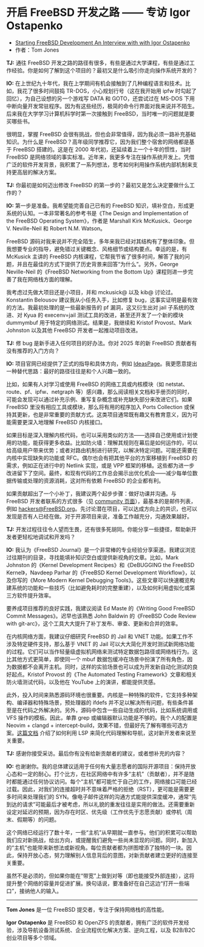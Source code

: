 # 开启 FreeBSD 开发之路 —— 专访 Igor Ostapenko

- [Starting FreeBSD Development An Interview with with Igor Ostapenko](https://freebsdfoundation.org/our-work/journal/browser-based-edition/embedded-2/interview-with-igor-ostapenko/)
- 作者：Tom Jones

**TJ:** 通往 FreeBSD 开发之路的路径有很多，有些是通过大学课程，有些是通过工作经验。你是如何了解到这个项目的？最初又是什么吸引你走向操作系统开发的？

**IO:** 在上世纪九十年代，我在上学期间有机会接触到了几种编程语言和技术。比如，我花了很多时间鼓捣 TR-DOS，小心规划行号（这在我开始用 ipfw 时勾起了回忆），为自己设想的另一个游戏写 DATA 和 GOTO，还尝试过在 MS-DOS 下用中断向量开发常驻程序。因为有这些经历，极简的命令行界面对我来说并不陌生。后来我在大学学习计算机科学时第一次接触到 FreeBSD，当时唯一的问题就是要买哪些书。

很明显，掌握 FreeBSD 会很有挑战，但也会非常值得，因为我必须一路补充基础知识。为什么是 FreeBSD？高年级同学推荐它，因为我们整个宿舍的网络都是基于 FreeBSD 搭建的。这是在 2000 年代初，还延续着上一个十年的惯性，当时 FreeBSD 是网络领域的事实标准。近年来，我更多专注在操作系统开发上。凭借广泛的软件开发背景，我积累了一系列想法，思考如何利用操作系统内部机制来支持更高层的解决方案。

**TJ:** 你最初是如何迈出修改 FreeBSD 的第一步的？最初又是怎么决定要做什么工作的？

**IO:** 第一步是准备。我希望能完善自己已有的 FreeBSD 知识，填补空白，形成更系统的认知。一本非常著名的参考书是《The Design and Implementation of the FreeBSD Operating System》，作者是 Marshall Kirk McKusick、George V. Neville-Neil 和 Robert N.M. Watson。

FreeBSD 源码对我来说并不完全陌生，多年来我已经对其结构有了整体印象。但我想要专业的指导，避免错过关键概念、风格细节或结构要点。幸运的是，有 McKusick 主讲的 FreeBSD 内核课程，它帮我节省了很多时间，解答了我的问题，并且在最佳的方式下提供了历史背景来回答“为什么”。另外，George Neville-Neil 的《FreeBSD Networking from the Bottom Up》课程则进一步完善了我在网络栈方面的理解。

我考虑过先做大项目还是小项目，并和 mckusick@ 以及 kib@ 讨论过。Konstantin Belousov 建议我从小任务入手，比如修复 bug，这事实证明是最有效的方法。我最初处理的是一些最新报告的 pf 漏洞，这又衍生出对 jail 子系统的改进、对 Kyua 的 execenv=jail 测试工具的改进，甚至还开发了一个新的模块 dummymbuf 用于特定的网络测试。结果是，我继续和 Kristof Provost、Mark Johnston 以及其他 FreeBSD 开发者一起推动项目改进。

**TJ:** 修 bug 是新手进入任何项目的好办法。你对 2025 年的新 FreeBSD 贡献者有没有推荐的入门方向？

**IO:** 项目官网已经提供了正式的指导和具体方向，例如 [IdeasPage](https://wiki.freebsd.org/IdeasPage)。我更愿意提出一种替代思路：最好的路径往往是和个人兴趣一致的。

比如，如果有人对学习或使用 FreeBSD 的网络工具或内核模块（如 netstat、route、pf、ipfw、netgraph 等）感兴趣，那么阅读相关文档和手册页的同时，可能会发现可以通过补充示例、重写复杂概念或补充缺失部分来改进它们。如果 FreeBSD 里没有相应工具或模块，那么将有用的程序加入 Ports Collection 或保持其更新，也是非常重要的贡献方式。这类项目通常既有趣又有教育意义，因为可能需要更深入地理解 FreeBSD 内核接口。

如果目标是深入理解内核代码，也可以采用类似的方法——选择自己使用或计划使用的功能，能获得更多收益。比如防火墙：理解其规则在幕后是如何运作的，可以给高级用户带来优势；或者对路由机制进行研究，以解决特定问题。可能还需要在内核中实现缺失的功能或 RFC。偶尔也会有把其他平台的方案移植到 FreeBSD 的需求，例如正在进行中的 Netlink 实现，或是 VPP 框架的移植。这些都为进一步改进留下了空间。最终，和现有代码的工作总会揭示出优化机会——减少每单位数据传输或处理的资源消耗，这对所有依赖 FreeBSD 的企业都有利。

如果贡献超出了一个小补丁，我建议两个起步步骤：做好功课并沟通。与 FreeBSD 开发者联系的方式很多（见 [community 页面](https://www.freebsd.org/community/)），最基本的是邮件列表，例如 [hackers@FreeBSD.org](mailto:hackers@FreeBSD.org)。先讨论潜在项目，可以达成方向上的共识，也可以发现是否有人已经在做。对于开源项目来说，准备工作越充分，沟通效果越好。

**TJ:** 开发过程往往令人望而生畏，还有很多死胡同。你能分享一些捷径，帮助新开发者更轻松地调试和开发吗？

**IO:** 我认为《FreeBSD Journal》是一个非常棒的专业经验分享渠道。我建议浏览过往期刊的目录，寻找能填补知识空白或提供新视角的文章。比如，Mark Johnston 的《Kernel Development Recipes》和《DeBUGGING the FreeBSD Kernel》，Navdeep Parhar 的《FreeBSD Kernel Development Workflow》，以及你写的《More Modern Kernel Debugging Tools》。这些文章可以快速概览构建系统的功能和一些技巧（比如避免耗时的完整重建），以及如何利用虚拟化或第三方软件提升效率。

要养成项目推荐的良好实践，我建议阅读 Ed Maste 的《Writing Good FreeBSD Commit Messages》。迟早也该熟悉 John Baldwin 的《FreeBSD Code Review with git-arc》，这个工具大大提升了补丁发布、审查、更新和合并的效率。

在内核网络方面，我建议仔细研究 FreeBSD 的 Jail 和 VNET 功能。如果工作不涉及特定硬件支持，那么基于 VNET 的 Jail 可以大大简化开发时测试新网络功能的过程。它们可以当作轻量级虚拟机网络来测试特定数据包路径或网络栈行为。这比其他方式更简单，即使同一个 mbuf 数据包缓冲在场景中扮演了所有角色，因为数据都不会离开主机。同时，这样的实验场景也可以成为开发新自动化测试的良好起点。Kristof Provost 的《The Automated Testing Framework》文章和相关防火墙测试代码，以及他在 YouTube 上的演讲，都能提供灵感。

此外，投入时间来熟悉源码环境也很重要。内核是一种特殊的软件，它支持多种架构、编译器和特殊场景，预处理器的 ifdefs 并不足以解决所有问题，有些条件甚至是在代码之外解决的。另外，源码中包含一些自动生成的代码，比如系统调用或 VFS 操作的模板。因此，单靠 grep 或编辑器默认功能是不够的。我个人的配置是 Neovim + clangd + intercept-build，效果不错，但最好先了解有哪些可选方案。[这篇文档](https://docs.freebsd.org/en/articles/freebsd-src-lsp/) 介绍了如何利用 LSP 来简化代码理解和导航，这对新开发者来说至关重要。

**TJ:** 感谢你接受采访。最后你有没有给新贡献者的建议，或者想补充的内容？

**IO:** 也谢谢你。我的总体建议适用于任何有大量志愿者的国际开源项目：保持开放心态和一定的耐心。打个比方，在社区网络中有许多“主机”（贡献者），并不是随时都能通过任何协议访问。每个“主机”都可能忙于自己的工作，网络接口可能已经过载。因此，对我们的连接超时并不意味着严格的拒绝（RST），更可能是需要更多时间来处理我们的 SYN。像电子邮件这样的沟通方式能提供深度缓冲，通常“先到达的请求”可能最后才被考虑，所以礼貌的重发往往是实用的做法。还需要重新设定对延迟的预期，因为存在时区、优先级（工作优先于志愿贡献）或停机（周末、假期等）的问题。

这个网络已经运行了数十年，一些“主机”从早期就一直参与。他们的积累可以帮助我们应对新挑战，给出方向，或提醒我们避免一些尚未显现的问题。同时，新加入的“主机”也能带来新想法或新视角。每位贡献者都为拼图增添了独特的一块。因此，保持开放心态，努力理解别人信息背后的意图，对新贡献者建立更好的连接至关重要。

虽然不是必须的，但如果你能在“带宽”上做到对等（即也能接受外部连接），这将提升整个网络的容量并促进扩展。换句话说，要准备好在自己这边“打开一些端口”，接纳他人的输入。

---

**Tom Jones** 是一位 FreeBSD 提交者，专注于保持网络栈的高性能。

**Igor Ostapenko** 是 FreeBSD 和 OpenZFS 的贡献者，拥有广泛的软件开发经验，涉及导航设备测试系统、企业流程优化解决方案、逆向工程，以及 B2B/B2C 创业项目等多个领域。
